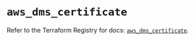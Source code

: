 # `aws_dms_certificate`

Refer to the Terraform Registry for docs: [`aws_dms_certificate`](https://registry.terraform.io/providers/hashicorp/aws/6.12.0/docs/resources/dms_certificate).
